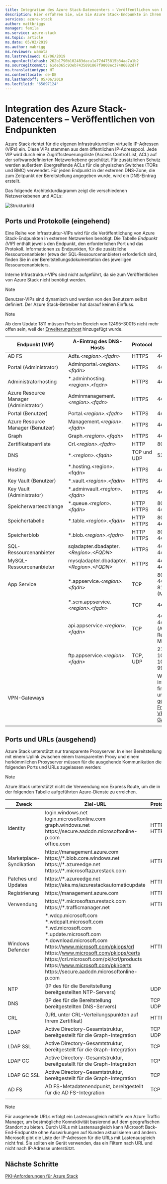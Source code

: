 ```yaml
---
title: Integration des Azure Stack-Datencenters – Veröffentlichen von Endpunkten | Microsoft-Dokumentation
description: Hier erfahren Sie, wie Sie Azure Stack-Endpunkte in Ihrem Datencenter veröffentlichen.
services: azure-stack
author: mattbriggs
manager: femila
ms.service: azure-stack
ms.topic: article
ms.date: 05/02/2019
ms.author: mabrigg
ms.reviewer: wamota
ms.lastreviewed: 02/06/2019
ms.openlocfilehash: 262b1790b102483daca1a77d475815b34aa7a1b2
ms.sourcegitcommit: 61de365c93eb7435891867f9808ec37486882d7f
ms.translationtype: HT
ms.contentlocale: de-DE
ms.lasthandoff: 05/06/2019
ms.locfileid: "65097124"
---
```

# <a name="azure-stack-datacenter-integration---publish-endpoints"></a>Integration des Azure Stack-Datencenters – Veröffentlichen von Endpunkten

Azure Stack richtet für die eigenen Infrastrukturrollen virtuelle IP-Adressen (VIPs) ein. Diese VIPs stammen aus dem öffentlichen IP-Adresspool. Jede VIP wird durch eine Zugriffssteuerungsliste (Access Control List, ACL) auf der softwaredefinierten Netzwerkebene geschützt. Für zusätzlichen Schutz werden außerdem übergreifende ACLs für die physischen Switches (TORs und BMC) verwendet. Für jeden Endpunkt in der externen DNS-Zone, die zum Zeitpunkt der Bereitstellung angegeben wurde, wird ein DNS-Eintrag erstellt.


Das folgende Architekturdiagramm zeigt die verschiedenen Netzwerkebenen und ACLs:

![Strukturbild](media/azure-stack-integrate-endpoints/Integrate-Endpoints-01.png)

## <a name="ports-and-protocols-inbound"></a>Ports und Protokolle (eingehend)

Eine Reihe von Infrastruktur-VIPs wird für die Veröffentlichung von Azure Stack-Endpunkten in externen Netzwerken benötigt. Die Tabelle *Endpunkt (VIP)* enthält jeweils den Endpunkt, den erforderlichen Port und das Protokoll. Informationen zu Endpunkten, für die zusätzliche Ressourcenanbieter (etwa der SQL-Ressourcenanbieter) erforderlich sind, finden Sie in der Bereitstellungsdokumentation des jeweiligen Ressourcenanbieters.

Interne Infrastruktur-VIPs sind nicht aufgeführt, da sie zum Veröffentlichen von Azure Stack nicht benötigt werden.

> [!Note]  
> Benutzer-VIPs sind dynamisch und werden von den Benutzern selbst definiert. Der Azure Stack-Betreiber hat darauf keinen Einfluss.

> [!Note]
> Ab dem Update 1811 müssen Ports im Bereich von 12495–30015 nicht mehr offen sein, weil der [Erweiterungshost](azure-stack-extension-host-prepare.md) hinzugefügt wurde.

|Endpunkt (VIP)|A-Eintrag des DNS-Hosts|Protocol|Ports|
|---------|---------|---------|---------|
|AD FS|Adfs.*&lt;region>.&lt;fqdn>*|HTTPS|443|
|Portal (Administrator)|Adminportal.*&lt;region>.&lt;fqdn>*|HTTPS|443|
|Administratorhosting | *.adminhosting.\<region>.\<fqdn> | HTTPS | 443 |
|Azure Resource Manager (Administrator)|Adminmanagement.*&lt;region>.&lt;fqdn>*|HTTPS|443|
|Portal (Benutzer)|Portal.*&lt;region>.&lt;fqdn>*|HTTPS|443|
|Azure Resource Manager (Benutzer)|Management.*&lt;region>.&lt;fqdn>*|HTTPS|443|
|Graph|Graph.*&lt;region>.&lt;fqdn>*|HTTPS|443|
|Zertifikatsperrliste|Crl.*&lt;region>.&lt;fqdn>*|HTTP|80|
|DNS|&#42;.*&lt;region>.&lt;fqdn>*|TCP und UDP|53|
|Hosting | *.hosting.\<region>.\<fqdn> | HTTPS | 443 |
|Key Vault (Benutzer)|&#42;.vault.*&lt;region>.&lt;fqdn>*|HTTPS|443|
|Key Vault (Administrator)|&#42;.adminvault.*&lt;region>.&lt;fqdn>*|HTTPS|443|
|Speicherwarteschlange|&#42;.queue.*&lt;region>.&lt;fqdn>*|HTTP<br>HTTPS|80<br>443|
|Speichertabelle|&#42;.table.*&lt;region>.&lt;fqdn>*|HTTP<br>HTTPS|80<br>443|
|Speicherblob|&#42;.blob.*&lt;region>.&lt;fqdn>*|HTTP<br>HTTPS|80<br>443|
|SQL-Ressourcenanbieter|sqladapter.dbadapter.*&lt;Region>.&lt;FQDN>*|HTTPS|44300-44304|
|MySQL-Ressourcenanbieter|mysqladapter.dbadapter.*&lt;Region>.&lt;FQDN>*|HTTPS|44300-44304|
|App Service|&#42;.appservice.*&lt;region>.&lt;fqdn>*|TCP|80 (HTTP)<br>443 (HTTPS)<br>8172 (MSDeploy)|
|  |&#42;.scm.appservice.*&lt;region>.&lt;fqdn>*|TCP|443 (HTTPS)|
|  |api.appservice.*&lt;region>.&lt;fqdn>*|TCP|443 (HTTPS)<br>44300 (Azure Resource Manager)|
|  |ftp.appservice.*&lt;region>.&lt;fqdn>*|TCP, UDP|21, 1021, 10001-10100 (FTP)<br>990 (FTPS)|
|VPN-Gateways|     |     |Weitere Informationen finden Sie unter [Häufig gestellte Fragen zum VPN-Gateway](https://docs.microsoft.com/azure/vpn-gateway/vpn-gateway-vpn-faq#can-i-traverse-proxies-and-firewalls-using-point-to-site-capability).|
|     |     |     |     |

## <a name="ports-and-urls-outbound"></a>Ports und URLs (ausgehend)

Azure Stack unterstützt nur transparente Proxyserver. In einer Bereitstellung mit einem Uplink zwischen einem transparenten Proxy und einem herkömmlichen Proxyserver müssen für die ausgehende Kommunikation die folgenden Ports und URLs zugelassen werden:

> [!Note]  
> Azure Stack unterstützt nicht die Verwendung von Express Route, um die in der folgenden Tabelle aufgeführten Azure-Dienste zu erreichen.

|Zweck|Ziel-URL|Protocol|Ports|Quellnetzwerk|
|---------|---------|---------|---------|---------|
|Identity|login.windows.net<br>login.microsoftonline.com<br>graph.windows.net<br>https:\//secure.aadcdn.microsoftonline-p.com<br>office.com|HTTP<br>HTTPS|80<br>443|Öffentliche VIP - /27<br>Öffentliches Infrastrukturnetzwerk|
|Marketplace-Syndikation|https:\//management.azure.com<br>https://&#42;.blob.core.windows.net<br>https://*.azureedge.net<br>https://&#42;.microsoftazurestack.com|HTTPS|443|Öffentliche VIP - /27|
|Patches und Updates|https://&#42;.azureedge.net<br>https:\//aka.ms/azurestackautomaticupdate|HTTPS|443|Öffentliche VIP - /27|
|Registrierung|https:\//management.azure.com|HTTPS|443|Öffentliche VIP - /27|
|Verwendung|https://&#42;.microsoftazurestack.com<br>https://*.trafficmanager.net |HTTPS|443|Öffentliche VIP - /27|
|Windows Defender|\*.wdcp.microsoft.com<br>\*.wdcpalt.microsoft.com<br>\*.wd.microsoft.com<br>\*.update.microsoft.com<br>\*.download.microsoft.com<br>https:\//www.microsoft.com/pkiops/crl<br>https:\//www.microsoft.com/pkiops/certs<br>https:\//crl.microsoft.com/pki/crl/products<br>https:\//www.microsoft.com/pki/certs<br>https:\//secure.aadcdn.microsoftonline-p.com<br>|HTTPS|80<br>443|Öffentliche VIP - /27<br>Öffentliches Infrastrukturnetzwerk|
|NTP|(IP des für die Bereitstellung bereitgestellten NTP-Servers)|UDP|123|Öffentliche VIP - /27|
|DNS|(IP des für die Bereitstellung bereitgestellten DNS-Servers)|TCP<br>UDP|53|Öffentliche VIP - /27|
|CRL|(URL unter CRL-Verteilungspunkten auf Ihrem Zertifikat)|HTTP|80|Öffentliche VIP - /27|
|LDAP|Active Directory-Gesamtstruktur, bereitgestellt für die Graph-Integration|TCP<br>UDP|389|Öffentliche VIP - /27|
|LDAP SSL|Active Directory-Gesamtstruktur, bereitgestellt für die Graph-Integration|TCP|636|Öffentliche VIP - /27|
|LDAP GC|Active Directory-Gesamtstruktur, bereitgestellt für die Graph-Integration|TCP|3268|Öffentliche VIP - /27|
|LDAP GC SSL|Active Directory-Gesamtstruktur, bereitgestellt für die Graph-Integration|TCP|3269|Öffentliche VIP - /27|
|AD FS|AD FS-Metadatenendpunkt, bereitgestellt für die AD FS-Integration|TCP|443|Öffentliche VIP - /27|
|     |     |     |     |     |

> [!Note]  
> Für ausgehende URLs erfolgt ein Lastenausgleich mithilfe von Azure Traffic Manager, um bestmögliche Konnektivität basierend auf dem geografischen Standort zu bieten. Durch URLs mit Lastenausgleich kann Microsoft Back-End-Endpunkte ohne Auswirkungen auf Kunden aktualisieren und ändern. Microsoft gibt die Liste der IP-Adressen für die URLs mit Lastenausgleich nicht frei. Sie sollten ein Gerät verwenden, das ein Filtern nach URL und nicht nach IP-Adresse unterstützt.

## <a name="next-steps"></a>Nächste Schritte

[PKI-Anforderungen für Azure Stack](azure-stack-pki-certs.md)
